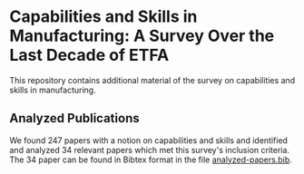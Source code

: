 # Capabilities and Skills in Manufacturing: A Survey Over the Last Decade of ETFA

This repository contains additional material of the survey on capabilities and skills in manufacturing.

## Analyzed Publications

We found 247 papers with a notion on capabilities and skills and identified and analyzed 34 relevant papers which met this survey's inclusion criteria.
The 34 paper can be found in Bibtex format in the file [analyzed-papers.bib](/analyzed-publications.bib).
